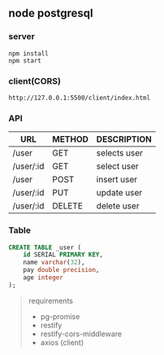 ## node postgresql

### server
```
npm install
npm start
```

### client(CORS)
```
http://127.0.0.1:5500/client/index.html
```

### API
| URL                       | METHOD | DESCRIPTION               |
|---------------------------|--------|---------------------------|
| /user                     | GET    | selects user              |
| /user/:id                 | GET    | select user               |
| /user                     | POST   | insert user               |
| /user/:id                 | PUT    | update user               |
| /user/:id                 | DELETE | delete user               |

### Table
```sql
CREATE TABLE _user (
    id SERIAL PRIMARY KEY,
    name varchar(32),
    pay double precision,
    age integer
);
```

> requirements
> * pg-promise
> * restify
> * restify-cors-middleware
> * axios (client)